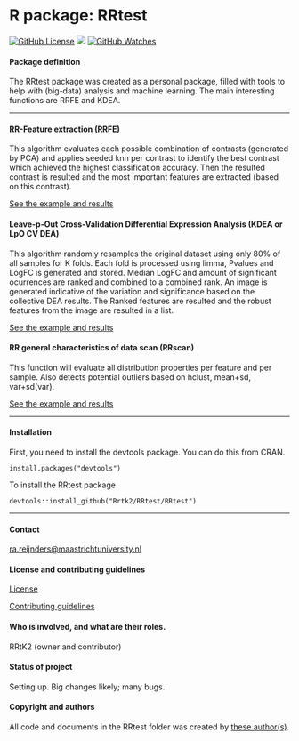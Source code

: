 # R package: RRtest
[![GitHub License](https://img.shields.io/github/license/Rrtk2/RRtest)](https://github.com/Rrtk2/RRtest/blob/master/LICENSE.md) ![](https://img.shields.io/badge/Status-Setting_up-red) [![GitHub Watches](https://img.shields.io/github/watchers/Rrtk2/RRtest.svg?style=social&label=Watch&maxAge=2592000)](https://github.com/Rrtk2/RRtest/watchers) 


#### Package definition
The RRtest package was created as a personal package, filled with tools to help with (big-data) analysis and machine learning. The main interesting functions are RRFE and KDEA.

---

#### RR-Feature extraction (RRFE)
This algorithm evaluates each possible combination of contrasts (generated by PCA) and applies seeded knn per contrast to identify the best contrast which achieved the highest classification accuracy. Then the resulted contrast is resulted and the most important features are extracted (based on this contrast).

[See the example and results](/docs/RRFE.md) 


#### Leave-p-Out Cross-Validation Differential Expression Analysis (KDEA or LpO CV DEA)
This algorithm randomly resamples the original dataset using only 80% of all samples for K folds. Each fold is processed using limma, Pvalues and LogFC is generated and stored. Median LogFC and amount of significant ocurrences are ranked and combined to a combined rank. An image is generated indicative of the variation and significance based on the collective DEA results. The Ranked features are resulted and the robust features from the image are resulted in a list.

[See the example and results](/docs/KDEA.md) 

#### RR general characteristics of data scan (RRscan)
This function will evaluate all distribution properties per feature and per sample. Also detects potential outliers based on hclust, mean+sd, var+sd(var).

[See the example and results](/docs/RRscan.md) 

---

#### Installation
First, you need to install the devtools package. You can do this from CRAN.
```
install.packages("devtools")
```

To install the RRtest package
```
devtools::install_github("Rrtk2/RRtest/RRtest")
```
---

#### Contact
ra.reijnders@maastrichtuniversity.nl


#### License and contributing guidelines
[License](/LICENSE.md) 

[Contributing guidelines](/CONTRIBUTING.md) 


#### Who is involved, and what are their roles.
RRtK2 (owner and contributor)


#### Status of project
Setting up. Big changes likely; many bugs.


#### Copyright and authors
All code and documents in the RRtest folder was created by [these author(s)](/AUTHORS.md).
